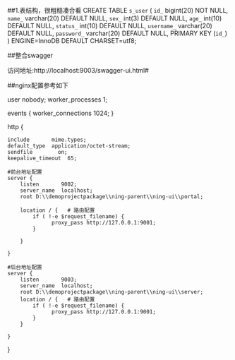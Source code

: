 ##1.表结构，很粗糙凑合看
CREATE TABLE `s_user` (
  `id_` bigint(20) NOT NULL,
  `name_` varchar(20) DEFAULT NULL,
  `sex_` int(3) DEFAULT NULL,
  `age_` int(10) DEFAULT NULL,
  `status_` int(10) DEFAULT NULL,
  `username_` varchar(20) DEFAULT NULL,
  `password_` varchar(20) DEFAULT NULL,
  PRIMARY KEY (`id_`)
) ENGINE=InnoDB DEFAULT CHARSET=utf8;

##整合swagger

访问地址:http://localhost:9003/swagger-ui.html#


##nginx配置参考如下

user  nobody;
worker_processes  1;

events {
    worker_connections  1024;
}


http {

    include       mime.types;
    default_type  application/octet-stream; 
    sendfile        on;
    keepalive_timeout  65;

    #前台地址配置
    server {
        listen       9002;
        server_name  localhost;
        root D:\\demoprojectpackage\\ning-parent\\ning-ui\\portal;

        location / {   # 路由配置
            if ( !-e $request_filename) {
				  proxy_pass http://127.0.0.1:9001;
			}
		
        }
		   
    }
	
	#后台地址配置
	server {
        listen       9003;
        server_name  localhost;
        root D:\\demoprojectpackage\\ning-parent\\ning-ui\\server;
        location / {   # 路由配置
            if ( !-e $request_filename) {
				  proxy_pass http://127.0.0.1:9001;
			}
        }
    
    }




    

}


